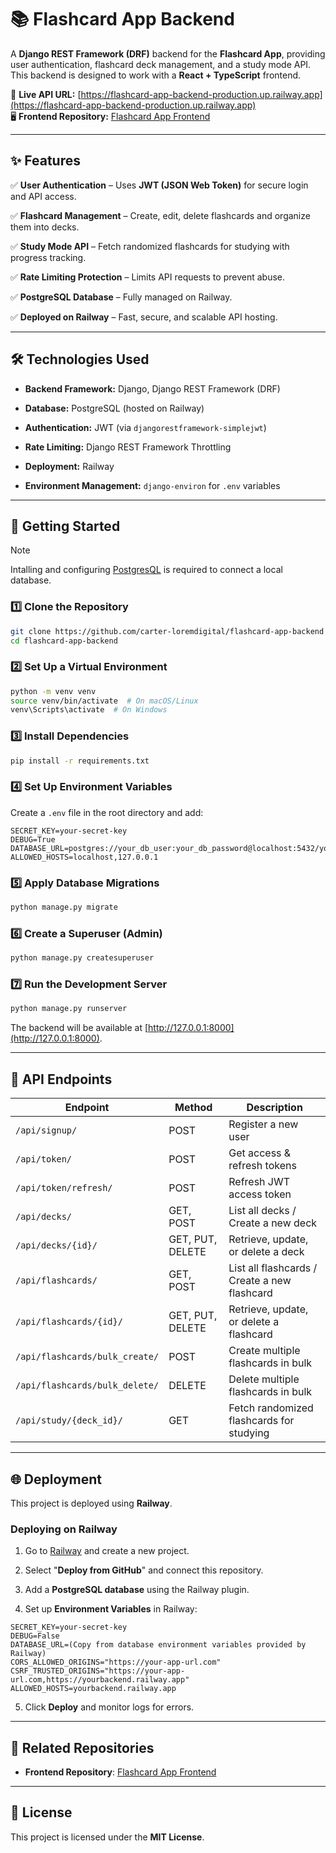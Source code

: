 # 📚 Flashcard App Backend

A **Django REST Framework (DRF)** backend for the **Flashcard App**, providing user authentication, flashcard deck management, and a study mode API. This backend is designed to work with a **React + TypeScript** frontend.

🚀 **Live API URL:** [https://flashcard-app-backend-production.up.railway.app](https://flashcard-app-backend-production.up.railway.app)  
🖥 **Frontend Repository:** [Flashcard App Frontend](https://github.com/carter-loremdigital/flashcard-app-frontend)

---

## ✨ Features

✅ **User Authentication** – Uses **JWT (JSON Web Token)** for secure login and API access.

✅ **Flashcard Management** – Create, edit, delete flashcards and organize them into decks.

✅ **Study Mode API** – Fetch randomized flashcards for studying with progress tracking.

✅ **Rate Limiting Protection** – Limits API requests to prevent abuse.

✅ **PostgreSQL Database** – Fully managed on Railway.

✅ **Deployed on Railway** – Fast, secure, and scalable API hosting.

---

## 🛠️ Technologies Used

- **Backend Framework:** Django, Django REST Framework (DRF)

- **Database:** PostgreSQL (hosted on Railway)

- **Authentication:** JWT (via `djangorestframework-simplejwt`)

- **Rate Limiting:** Django REST Framework Throttling

- **Deployment:** Railway

- **Environment Management:** `django-environ` for `.env` variables

---

## 🚀 Getting Started

> [!NOTE]
> Intalling and configuring [PostgresQL](https://www.postgresql.org/) is required to connect a local database.

### **1️⃣ Clone the Repository**

```sh
git clone https://github.com/carter-loremdigital/flashcard-app-backend
cd flashcard-app-backend
```

### 2️⃣ Set Up a Virtual Environment

```sh
python -m venv venv
source venv/bin/activate  # On macOS/Linux
venv\Scripts\activate  # On Windows
```

### 3️⃣ Install Dependencies

```sh
pip install -r requirements.txt
```

### 4️⃣ Set Up Environment Variables

Create a `.env` file in the root directory and add:

```
SECRET_KEY=your-secret-key
DEBUG=True
DATABASE_URL=postgres://your_db_user:your_db_password@localhost:5432/your_db_name
ALLOWED_HOSTS=localhost,127.0.0.1
```

### 5️⃣ Apply Database Migrations

```sh
python manage.py migrate
```

### 6️⃣ Create a Superuser (Admin)

```sh
python manage.py createsuperuser
```

### 7️⃣ Run the Development Server

```sh
python manage.py runserver
```

The backend will be available at [http://127.0.0.1:8000](http://127.0.0.1:8000).

---

## 📌 API Endpoints

| Endpoint                       | Method           | Description                                  |
| ------------------------------ | ---------------- | -------------------------------------------- |
| `/api/signup/`                 | POST             | Register a new user                          |
| `/api/token/`                  | POST             | Get access & refresh tokens                  |
| `/api/token/refresh/`          | POST             | Refresh JWT access token                     |
| `/api/decks/`                  | GET, POST        | List all decks / Create a new deck           |
| `/api/decks/{id}/`             | GET, PUT, DELETE | Retrieve, update, or delete a deck           |
| `/api/flashcards/`             | GET, POST        | List all flashcards / Create a new flashcard |
| `/api/flashcards/{id}/`        | GET, PUT, DELETE | Retrieve, update, or delete a flashcard      |
| `/api/flashcards/bulk_create/` | POST             | Create multiple flashcards in bulk           |
| `/api/flashcards/bulk_delete/` | DELETE           | Delete multiple flashcards in bulk           |
| `/api/study/{deck_id}/`        | GET              | Fetch randomized flashcards for studying     |

---

## 🌐 Deployment

This project is deployed using **Railway**.

### Deploying on Railway

1. Go to [Railway](https://railway.com/) and create a new project.

2. Select "**Deploy from GitHub**" and connect this repository.

3. Add a **PostgreSQL database** using the Railway plugin.

4. Set up **Environment Variables** in Railway:

```
SECRET_KEY=your-secret-key
DEBUG=False
DATABASE_URL=(Copy from database environment variables provided by Railway)
CORS_ALLOWED_ORIGINS="https://your-app-url.com"
CSRF_TRUSTED_ORIGINS="https://your-app-url.com,https://yourbackend.railway.app"
ALLOWED_HOSTS=yourbackend.railway.app
```

5. Click **Deploy** and monitor logs for errors.

---

## 🔗 Related Repositories

- **Frontend Repository**: [Flashcard App Frontend](https://github.com/carter-loremdigital/flashcard-app-frontend)

---

## 📝 License

This project is licensed under the **MIT License**.

